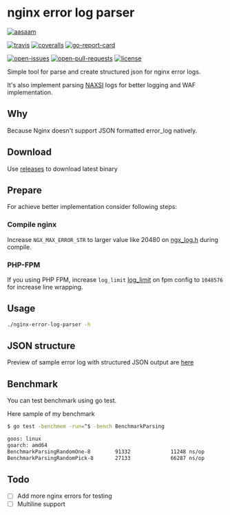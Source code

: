 # nginx error log parser

[![aasaam](https://flat.badgen.net/badge/aasaam/software%20development%20group/0277bd?labelColor=000000&icon=https%3A%2F%2Fcdn.jsdelivr.net%2Fgh%2Faasaam%2Finformation%2Flogo%2Faasaam.svg)](https://github.com/aasaam)

[![travis](https://flat.badgen.net/travis/aasaam/nginx-error-log-parser)](https://travis-ci.org/aasaam/nginx-error-log-parser)
[![coveralls](https://flat.badgen.net/coveralls/c/github/aasaam/nginx-error-log-parser)](https://coveralls.io/github/aasaam/nginx-error-log-parser)
[![go-report-card](https://goreportcard.com/badge/github.com/gojp/goreportcard?style=flat-square)](https://goreportcard.com/report/github.com/aasaam/nginx-error-log-parser)

[![open-issues](https://flat.badgen.net/github/open-issues/aasaam/nginx-error-log-parser)](https://github.com/aasaam/nginx-error-log-parser/issues)
[![open-pull-requests](https://flat.badgen.net/github/open-prs/aasaam/nginx-error-log-parser)](https://github.com/aasaam/nginx-error-log-parser/pulls)
[![license](https://flat.badgen.net/github/license/aasaam/nginx-error-log-parser)](./LICENSE)

Simple tool for parse and create structured json for nginx error logs.

It's also implement parsing [NAXSI](https://github.com/nbs-system/naxsi) logs for better logging and WAF implementation.

## Why

Because Nginx doesn't support JSON formatted error_log natively.

## Download

Use [releases](https://github.com/aasaam/nginx-error-log-parser/releases) to download latest binary

## Prepare

For achieve better implementation consider following steps:

### Compile nginx

Increase `NGX_MAX_ERROR_STR` to larger value like 20480 on [ngx_log.h](https://github.com/nginx/nginx/blob/master/src/core/ngx_log.h) during compile.

### PHP-FPM

If you using PHP FPM, increase `log_limit` [log_limit](https://www.php.net/manual/en/install.fpm.configuration.php#log-limit) on fpm config to `1048576` for increase line wrapping.

## Usage

```bash
./nginx-error-log-parser -h
```

## JSON structure

Preview of sample error log with structured JSON output are [here](./samples/PREVIEW.md)

## Benchmark

You can test benchmark using go test.

Here sample of my benchmark

```bash
$ go test -benchmem -run=^$ -bench BenchmarkParsing

goos: linux
goarch: amd64
BenchmarkParsingRandomOne-8        91332             11248 ns/op            2178 B/op         20 allocs/op
BenchmarkParsingRandomPick-8       27133             66287 ns/op            9066 B/op         87 allocs/op
```

## Todo

- [ ] Add more nginx errors for testing
- [ ] Multiline support
